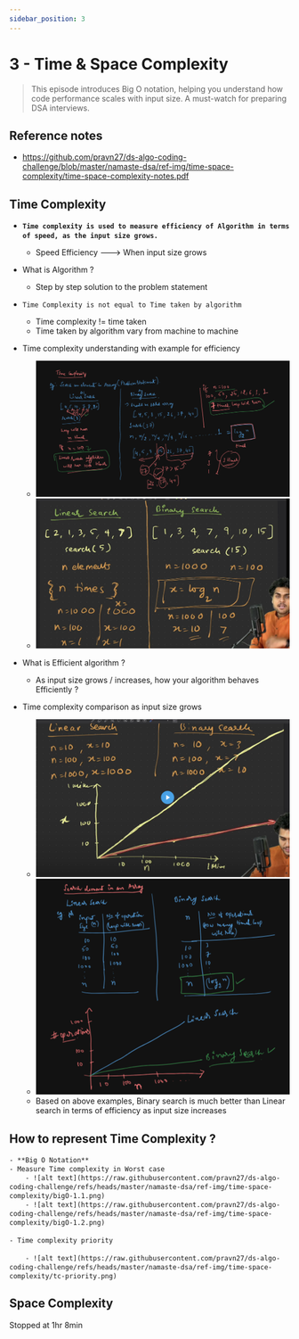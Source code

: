 ```yaml
---
sidebar_position: 3
---
```


# 3 - Time & Space Complexity

> This episode introduces Big O notation, helping you understand how code performance scales with input size. A must-watch for preparing DSA interviews.

## Reference notes

- https://github.com/pravn27/ds-algo-coding-challenge/blob/master/namaste-dsa/ref-img/time-space-complexity/time-space-complexity-notes.pdf

## Time Complexity

- **`Time complexity is used to measure efficiency of Algorithm in terms of speed, as the input size grows.`**
  - Speed Efficiency ---> When input size grows
- What is Algorithm ?
  - Step by step solution to the problem statement
- `Time Complexity is not equal to Time taken by algorithm`
  - Time complexity != time taken
  - Time taken by algorithm vary from machine to machine
- Time complexity understanding with example for efficiency

  - ![alt text](https://raw.githubusercontent.com/pravn27/ds-algo-coding-challenge/refs/heads/master/namaste-dsa/ref-img/time-space-complexity/time-complexity-1.1.png)
  - ![alt text](https://raw.githubusercontent.com/pravn27/ds-algo-coding-challenge/refs/heads/master/namaste-dsa/ref-img/time-space-complexity/time-complexity-1.2.png)

- What is Efficient algorithm ?
  - As input size grows / increases, how your algorithm behaves Efficiently ?
- Time complexity comparison as input size grows

  - ![alt text](https://raw.githubusercontent.com/pravn27/ds-algo-coding-challenge/refs/heads/master/namaste-dsa/ref-img/time-space-complexity/tc-compare1.1.png)
  - ![alt text](https://raw.githubusercontent.com/pravn27/ds-algo-coding-challenge/refs/heads/master/namaste-dsa/ref-img/time-space-complexity/tc-compare1.2.png)
  - Based on above examples, Binary search is much better than Linear search in terms of efficiency as input size increases

## How to represent Time Complexity ?

    - **Big O Notation**
    - Measure Time complexity in Worst case
        - ![alt text](https://raw.githubusercontent.com/pravn27/ds-algo-coding-challenge/refs/heads/master/namaste-dsa/ref-img/time-space-complexity/bigO-1.1.png)
        - ![alt text](https://raw.githubusercontent.com/pravn27/ds-algo-coding-challenge/refs/heads/master/namaste-dsa/ref-img/time-space-complexity/bigO-1.2.png)

    - Time complexity priority

        - ![alt text](https://raw.githubusercontent.com/pravn27/ds-algo-coding-challenge/refs/heads/master/namaste-dsa/ref-img/time-space-complexity/tc-priority.png)

## Space Complexity

Stopped at 1hr 8min
